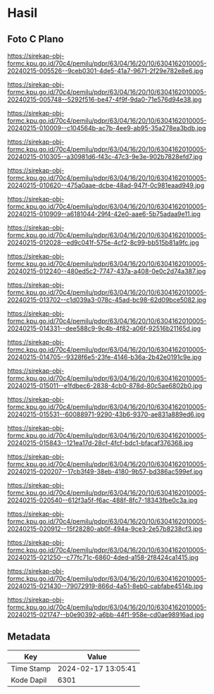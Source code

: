 # Hasil

## Foto C Plano

https://sirekap-obj-formc.kpu.go.id/70c4/pemilu/pdpr/63/04/16/20/10/6304162010005-20240215-005526--9ceb0301-4de5-41a7-9671-2f29e782e8e6.jpg

https://sirekap-obj-formc.kpu.go.id/70c4/pemilu/pdpr/63/04/16/20/10/6304162010005-20240215-005748--5292f516-be47-4f9f-9da0-71e576d94e38.jpg

https://sirekap-obj-formc.kpu.go.id/70c4/pemilu/pdpr/63/04/16/20/10/6304162010005-20240215-010009--c104564b-ac7b-4ee9-ab95-35a278ea3bdb.jpg

https://sirekap-obj-formc.kpu.go.id/70c4/pemilu/pdpr/63/04/16/20/10/6304162010005-20240215-010305--a30981d6-f43c-47c3-9e3e-902b7828efd7.jpg

https://sirekap-obj-formc.kpu.go.id/70c4/pemilu/pdpr/63/04/16/20/10/6304162010005-20240215-010620--475a0aae-dcbe-48ad-947f-0c981eaad949.jpg

https://sirekap-obj-formc.kpu.go.id/70c4/pemilu/pdpr/63/04/16/20/10/6304162010005-20240215-010909--a6181044-29f4-42e0-aae6-5b75adaa9e11.jpg

https://sirekap-obj-formc.kpu.go.id/70c4/pemilu/pdpr/63/04/16/20/10/6304162010005-20240215-012028--ed9c041f-575e-4cf2-8c99-bb515b81a9fc.jpg

https://sirekap-obj-formc.kpu.go.id/70c4/pemilu/pdpr/63/04/16/20/10/6304162010005-20240215-012240--480ed5c2-7747-437a-a408-0e0c2d74a387.jpg

https://sirekap-obj-formc.kpu.go.id/70c4/pemilu/pdpr/63/04/16/20/10/6304162010005-20240215-013702--c1d039a3-078c-45ad-bc98-62d09bce5082.jpg

https://sirekap-obj-formc.kpu.go.id/70c4/pemilu/pdpr/63/04/16/20/10/6304162010005-20240215-014331--dee588c9-9c4b-4f82-a06f-92516b21165d.jpg

https://sirekap-obj-formc.kpu.go.id/70c4/pemilu/pdpr/63/04/16/20/10/6304162010005-20240215-014705--9328f6e5-23fe-4146-b36a-2b42e0191c9e.jpg

https://sirekap-obj-formc.kpu.go.id/70c4/pemilu/pdpr/63/04/16/20/10/6304162010005-20240215-015011--e1fdbec6-2838-4cb0-878d-80c5ae6802b0.jpg

https://sirekap-obj-formc.kpu.go.id/70c4/pemilu/pdpr/63/04/16/20/10/6304162010005-20240215-015531--60088971-9290-43b6-9370-ae831a889ed6.jpg

https://sirekap-obj-formc.kpu.go.id/70c4/pemilu/pdpr/63/04/16/20/10/6304162010005-20240215-015843--121ea17d-28cf-4fcf-bdc1-bfacaf376368.jpg

https://sirekap-obj-formc.kpu.go.id/70c4/pemilu/pdpr/63/04/16/20/10/6304162010005-20240215-020207--17cb3f49-38eb-4180-9b57-bd386ac599ef.jpg

https://sirekap-obj-formc.kpu.go.id/70c4/pemilu/pdpr/63/04/16/20/10/6304162010005-20240215-020540--612f3a5f-f6ac-488f-8fc7-18343fbe0c3a.jpg

https://sirekap-obj-formc.kpu.go.id/70c4/pemilu/pdpr/63/04/16/20/10/6304162010005-20240215-020912--15f28280-ab0f-494a-9ce3-2e57b8238cf3.jpg

https://sirekap-obj-formc.kpu.go.id/70c4/pemilu/pdpr/63/04/16/20/10/6304162010005-20240215-021250--c77fc71c-6860-4ded-a158-2f8424ca1415.jpg

https://sirekap-obj-formc.kpu.go.id/70c4/pemilu/pdpr/63/04/16/20/10/6304162010005-20240215-021430--79072919-866d-4a51-8eb0-cabfabe4514b.jpg

https://sirekap-obj-formc.kpu.go.id/70c4/pemilu/pdpr/63/04/16/20/10/6304162010005-20240215-021747--b0e90392-a6bb-44f1-958e-cd0ae98916ad.jpg


## Metadata

| Key        | Value               |
| ---------- | ------------------- |
| Time Stamp | 2024-02-17 13:05:41 |
| Kode Dapil | 6301                |



